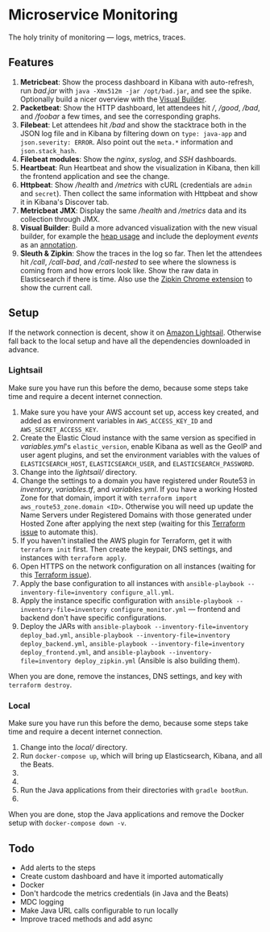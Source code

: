 # Microservice Monitoring

The holy trinity of monitoring — logs, metrics, traces.



## Features

1. **Metricbeat**: Show the process dashboard in Kibana with auto-refresh, run *bad.jar* with `java -Xmx512m -jar /opt/bad.jar`, and see the spike. Optionally build a nicer overview with the [Visual Builder](img/visualbuilder-cpu.png).
2. **Packetbeat**: Show the HTTP dashboard, let attendees hit */*, */good*, */bad*, and */foobar* a few times, and see the corresponding graphs.
3. **Filebeat**: Let attendees hit */bad* and show the stacktrace both in the JSON log file and in Kibana by filtering down on `type: java-app` and `json.severity: ERROR`. Also point out the `meta.*` information and `json.stack_hash`.
4. **Filebeat modules**: Show the *nginx*, *syslog*, and *SSH* dashboards.
5. **Heartbeat**: Run Heartbeat and show the visualization in Kibana, then kill the frontend application and see the change.
6. **Httpbeat**: Show */health* and */metrics* with cURL (credentials are `admin` and `secret`). Then collect the same information with Httpbeat and show it in Kibana's Discover tab.
7. **Metricbeat JMX**: Display the same */health* and */metrics* data and its collection through JMX.
8. **Visual Builder**: Build a more advanced visualization with the new visual builder, for example the [heap usage](img/visualbuilder-heapusage.png) and include the deployment *events* as an [annotation](img/visualbuilder-annotation.png).
9. **Sleuth & Zipkin**: Show the traces in the log so far. Then let the attendees hit */call*, */call-bad*, and */call-nested* to see where the slowness is coming from and how errors look like. Show the raw data in Elasticsearch if there is time.
  Also use the [Zipkin Chrome extension](https://github.com/openzipkin/zipkin-browser-extension) to show the current call.



## Setup

If the network connection is decent, show it on [Amazon Lightsail](https://amazonlightsail.com). Otherwise fall back to the local setup and have all the dependencies downloaded in advance.



### Lightsail

Make sure you have run this before the demo, because some steps take time and require a decent internet connection.

1. Make sure you have your AWS account set up, access key created, and added as environment variables in `AWS_ACCESS_KEY_ID` and `AWS_SECRET_ACCESS_KEY`.
2. Create the Elastic Cloud instance with the same version as specified in *variables.yml*'s `elastic_version`, enable Kibana as well as the GeoIP and user agent plugins, and set the environment variables with the values of `ELASTICSEARCH_HOST`, `ELASTICSEARCH_USER`, and `ELASTICSEARCH_PASSWORD`.
3. Change into the *lightsail/* directory.
4. Change the settings to a domain you have registered under Route53 in *inventory*, *variables.tf*, and *variables.yml*. If you have a working Hosted Zone for that domain, import it with `terraform import aws_route53_zone.domain <ID>`. Otherwise you will need up update the Name Servers under Registered Domains with those generated under Hosted Zone after applying the next step (waiting for this [Terraform issue](https://github.com/terraform-providers/terraform-provider-aws/issues/88) to automate this).
5. If you haven't installed the AWS plugin for Terraform, get it with `terraform init` first. Then create the keypair, DNS settings, and instances with `terraform apply`.
6. Open HTTPS on the network configuration on all instances (waiting for this [Terraform issue](https://github.com/terraform-providers/terraform-provider-aws/issues/700)).
7. Apply the base configuration to all instances with `ansible-playbook --inventory-file=inventory configure_all.yml`.
8. Apply the instance specific configuration with `ansible-playbook --inventory-file=inventory configure_monitor.yml` — frontend and backend don't have specific configurations.
9. Deploy the JARs with `ansible-playbook --inventory-file=inventory deploy_bad.yml`, `ansible-playbook --inventory-file=inventory deploy_backend.yml`, `ansible-playbook --inventory-file=inventory deploy_frontend.yml`, and `ansible-playbook --inventory-file=inventory deploy_zipkin.yml` (Ansible is also building them).

When you are done, remove the instances, DNS settings, and key with `terraform destroy`.



### Local

Make sure you have run this before the demo, because some steps take time and require a decent internet connection.

1. Change into the *local/* directory.
2. Run `docker-compose up`, which will bring up Elasticsearch, Kibana, and all the Beats.
3.
4.
5. Run the Java applications from their directories with `gradle bootRun`.
6.

When you are done, stop the Java applications and remove the Docker setup with `docker-compose down -v`.



## Todo

* Add alerts to the steps
* Create custom dashboard and have it imported automatically
* Docker
* Don't hardcode the metrics credentials (in Java and the Beats)
* MDC logging
* Make Java URL calls configurable to run locally
* Improve traced methods and add async
